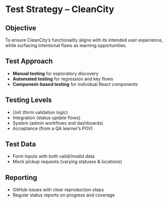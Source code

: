 # Test Strategy – CleanCity

## Objective
To ensure CleanCity’s functionality aligns with its intended user experience, while surfacing intentional flaws as learning opportunities.

## Test Approach
- **Manual testing** for exploratory discovery
- **Automated testing** for regression and key flows
- **Component-based testing** for individual React components

## Testing Levels
- Unit (form validation logic)
- Integration (status update flows)
- System (admin workflows and dashboards)
- Acceptance (from a QA learner’s POV)

## Test Data
- Form inputs with both valid/invalid data
- Mock pickup requests (varying statuses & locations)

## Reporting
- GitHub issues with clear reproduction steps
- Regular status reports on progress and coverage
